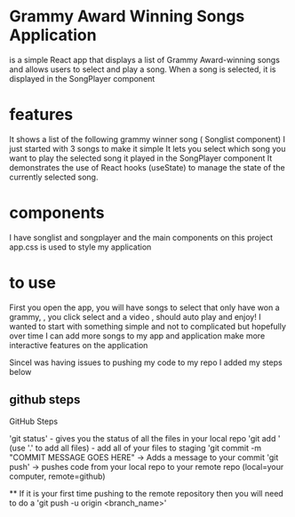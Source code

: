 # Grammy Award Winning Songs Application
is a simple React app that displays a list of Grammy Award-winning songs and allows users to select and play a song. When a song is selected, it is displayed in the SongPlayer component
# features
It shows a list of the following grammy winner song ( Songlist component) I just started with 3 songs to make it simple
It lets you select which song you want to play
the selected song it played in the SongPlayer component
It demonstrates the use of React hooks (useState) to manage the state of the currently selected song.
# components
I have songlist and songplayer and the main components on this project
app.css is used to style my application
# to use
First you open the app, you will have songs to select that only have won a grammy, , you click select and a video , should auto play and enjoy!
I wanted to start with something simple and not to complicated but hopefully over time I can add more songs to my app and application make more interactive features on the application

SinceI was having issues to pushing my code to my repo I added my steps below
## github steps
GitHub Steps

'git status' - gives you the status of all the files in your local repo
'git add <filename>' (use '.' to add all files) - add all of your files to staging
'git commit -m "COMMIT MESSAGE GOES HERE" -> Adds a message to your commit
'git push' -> pushes code from your local repo to your remote repo (local=your computer, remote=github)

** If it is your first time pushing to the remote repository then you will need to do a 'git push -u origin <branch_name>'
